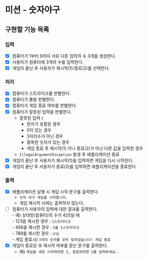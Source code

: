# 미션 - 숫자야구
## 구현할 기능 목록
### 입력
- [x] 컴퓨터가 1부터 9까지 서로 다른 임의의 수 3개를 생성한다.
- [x] 사용자가 컴퓨터에 3개의 수를 입력한다.
- [x] 게임이 끝난 후 사용자가 재시작(1)/종료(2)를 선택한다.

### 처리
- [x] 컴퓨터가 스트라이크를 판별한다.
- [x] 컴퓨터가 볼을 판별한다.
- [x] 컴퓨터가 게임 종료 여부를 판별한다.
- [x] 컴퓨터가 잘못된 입력을 판별한다.
  - 잘못된 입력 ) 
    - 문자가 포함된 경우
    - 0이 있는 경우
    - 3자리수가 아닌 경우
    - 중복된 숫자가 있는 경우
    - 게임 종료 후 재시작(1) 이나 종료(2)가 아닌 다른 값을 입력한 경우
  - `IllegalArgumentException` 발생 후 애플리케이션 종료
- [x] 게임이 끝난 후 사용자가 재시작(1)을 입력하면 게임을 다시 시작한다.
- [x] 게임이 끝난 후 사용자가 종료(2)를 입력하면 애플리케이션을 종료한다.

### 출력
- [x] 애플리케이션 실행 시 게임 시작 문구를 출력한다.
    - ```숫자 야구 게임을 시작합니다.```
    - 게임 재시작 시에는 출력하지 않는다.
- [ ] 컴퓨터가 사용자의 입력에 대한 결과를 출력한다.  
      - 예) 상대방(컴퓨터)의 수가 425일 때  
          - 123을 제시한 경우 : ```1스트라이크```  
          - 456을 제시한 경우 : ```1볼 1스트라이크```  
          - 789를 제시한 경우 : ```낫싱```  
        - 게임 종료시) ```3개의 숫자를 모두 맞히셨습니다! 게임 종료```  
- [x] 게임이 종료된 후 재시작 여부를 묻는 문구를 출력한다.
  - 예) ```게임을 새로 시작하려면 1, 종료하려면 2를 입력하세요.```